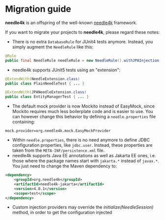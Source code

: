 # Migration guide

**needle4k** is an offspring of the well-known [needle4k](https://needle4j.org/) framework.

If you want to migrate your projects to **needle4k**, please regard these notes:

* There is no extra `DatabaseRule` for JUnit4 tests anymore. Instead, you simply augment the `NeedleRule` like this: 
```java 
@Rule
public final NeedleRule needleRule = new NeedleRule().withJPAInjection();
```
* needle4k supports JUnit5 tests using an "extension":
```java
@ExtendWith(NeedleExtension.class)
public class PlainNeedleTest { ... }
```
```java
@ExtendWith(JPANeedleExtension.class)
public class EntityManagerTest { ... }
```
* The default mock provider is now Mockito instead of EasyMock, since Mockito requires much less boilerplate code and is easier to use. You can however change this behavior by defining a `needle.properties` file containing:
```properties 
mock.provider=org.needle4k.mock.EasyMockProvider
```
* Within `needle.properties`, there is no need anymore to define JDBC configuration properties, like `jdbc.user`. Instead, these properties are taken from the `META-INF/persistence.xml` file.
* needle4k supports Java EE annotations as well as Jakarta EE ones, i.e. those where the package names start with `jakarta.*` instead of `javax.*`. You just need to change the Maven dependency to:
```xml
<dependency>
    <groupId>org.needle4k</groupId>
    <artifactId>needle4k-jakarta</artifactId>
    <version>4.0.1</version>
    <scope>test</scope>
</dependency>
``` 
* Custom injection providers may override the _initialize(NeedleSession)_ method, in order to get the configuration injected